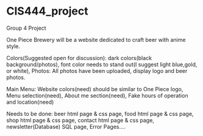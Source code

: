 # CIS444_project
Group 4 Project

One Piece Brewery will be a website dedicated to craft beer with anime style.

Colors(Suggested open for discussion): dark colors(black background/photos), font color needs to stand out(I suggest light blue,gold, or white),
Photos: All photos have been uploaded, display logo and beer photos.

Main Menu:
  Website colors(need) should be similar to One Piece logo,
  Menu selection(need),
  About me section(need),
  Fake hours of operation and location(need)

Needs to be done:
  beer html page & css page,
  food html page & css page,
  shop html page & css page,
  contact html page & css page,
  newsletter(Database) SQL page,
  Error Pages....

